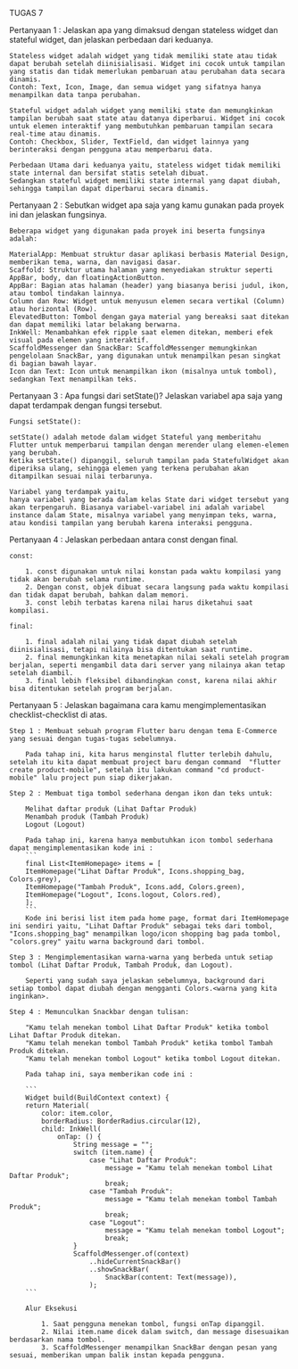 TUGAS 7

Pertanyaan 1 : Jelaskan apa yang dimaksud dengan stateless widget dan stateful widget, dan jelaskan perbedaan dari keduanya.

    Stateless widget adalah widget yang tidak memiliki state atau tidak dapat berubah setelah diinisialisasi. Widget ini cocok untuk tampilan yang statis dan tidak memerlukan pembaruan atau perubahan data secara dinamis.
    Contoh: Text, Icon, Image, dan semua widget yang sifatnya hanya menampilkan data tanpa perubahan.

    Stateful widget adalah widget yang memiliki state dan memungkinkan tampilan berubah saat state atau datanya diperbarui. Widget ini cocok untuk elemen interaktif yang membutuhkan pembaruan tampilan secara real-time atau dinamis.
    Contoh: Checkbox, Slider, TextField, dan widget lainnya yang berinteraksi dengan pengguna atau memperbarui data.

    Perbedaan Utama dari keduanya yaitu, stateless widget tidak memiliki state internal dan bersifat statis setelah dibuat. 
    Sedangkan stateful widget memiliki state internal yang dapat diubah, sehingga tampilan dapat diperbarui secara dinamis.


Pertanyaan 2 : Sebutkan widget apa saja yang kamu gunakan pada proyek ini dan jelaskan fungsinya.

    Beberapa widget yang digunakan pada proyek ini beserta fungsinya adalah:

    MaterialApp: Membuat struktur dasar aplikasi berbasis Material Design, memberikan tema, warna, dan navigasi dasar.
    Scaffold: Struktur utama halaman yang menyediakan struktur seperti AppBar, body, dan floatingActionButton.
    AppBar: Bagian atas halaman (header) yang biasanya berisi judul, ikon, atau tombol tindakan lainnya.
    Column dan Row: Widget untuk menyusun elemen secara vertikal (Column) atau horizontal (Row).
    ElevatedButton: Tombol dengan gaya material yang bereaksi saat ditekan dan dapat memiliki latar belakang berwarna.
    InkWell: Menambahkan efek ripple saat elemen ditekan, memberi efek visual pada elemen yang interaktif.
    ScaffoldMessenger dan SnackBar: ScaffoldMessenger memungkinkan pengelolaan SnackBar, yang digunakan untuk menampilkan pesan singkat di bagian bawah layar.
    Icon dan Text: Icon untuk menampilkan ikon (misalnya untuk tombol), sedangkan Text menampilkan teks.

Pertanyaan 3 : Apa fungsi dari setState()? Jelaskan variabel apa saja yang dapat terdampak dengan fungsi tersebut.

    Fungsi setState():

    setState() adalah metode dalam widget Stateful yang memberitahu Flutter untuk memperbarui tampilan dengan merender ulang elemen-elemen yang berubah.
    Ketika setState() dipanggil, seluruh tampilan pada StatefulWidget akan diperiksa ulang, sehingga elemen yang terkena perubahan akan ditampilkan sesuai nilai terbarunya.

    Variabel yang terdampak yaitu,
    hanya variabel yang berada dalam kelas State dari widget tersebut yang akan terpengaruh. Biasanya variabel-variabel ini adalah variabel instance dalam State, misalnya variabel yang menyimpan teks, warna, atau kondisi tampilan yang berubah karena interaksi pengguna.

Pertanyaan 4 : Jelaskan perbedaan antara const dengan final.

    const:

        1. const digunakan untuk nilai konstan pada waktu kompilasi yang tidak akan berubah selama runtime.
        2. Dengan const, objek dibuat secara langsung pada waktu kompilasi dan tidak dapat berubah, bahkan dalam memori.
        3. const lebih terbatas karena nilai harus diketahui saat kompilasi.

    final:

        1. final adalah nilai yang tidak dapat diubah setelah diinisialisasi, tetapi nilainya bisa ditentukan saat runtime.
        2. final memungkinkan kita menetapkan nilai sekali setelah program berjalan, seperti mengambil data dari server yang nilainya akan tetap setelah diambil.
        3. final lebih fleksibel dibandingkan const, karena nilai akhir bisa ditentukan setelah program berjalan.

Pertanyaan 5 : Jelaskan bagaimana cara kamu mengimplementasikan checklist-checklist di atas.

    Step 1 : Membuat sebuah program Flutter baru dengan tema E-Commerce yang sesuai dengan tugas-tugas sebelumnya.

        Pada tahap ini, kita harus menginstal flutter terlebih dahulu, setelah itu kita dapat membuat project baru dengan command  "flutter create product-mobile", setelah itu lakukan command "cd product-mobile" lalu project pun siap dikerjakan.

    Step 2 : Membuat tiga tombol sederhana dengan ikon dan teks untuk:

        Melihat daftar produk (Lihat Daftar Produk)
        Menambah produk (Tambah Produk)
        Logout (Logout)

        Pada tahap ini, karena hanya membutuhkan icon tombol sederhana dapat mengimplementasikan kode ini :
        ```
        final List<ItemHomepage> items = [
        ItemHomepage("Lihat Daftar Produk", Icons.shopping_bag, Colors.grey),
        ItemHomepage("Tambah Produk", Icons.add, Colors.green),
        ItemHomepage("Logout", Icons.logout, Colors.red),
        ];
        ```
        Kode ini berisi list item pada home page, format dari ItemHomepage ini sendiri yaitu, "Lihat Daftar Produk" sebagai teks dari tombol, "Icons.shopping_bag" menampilkan logo/icon shopping bag pada tombol, "colors.grey" yaitu warna background dari tombol.

    Step 3 : Mengimplementasikan warna-warna yang berbeda untuk setiap tombol (Lihat Daftar Produk, Tambah Produk, dan Logout).
        
        Seperti yang sudah saya jelaskan sebelumnya, background dari setiap tombol dapat diubah dengan mengganti Colors.<warna yang kita inginkan>.

    Step 4 : Memunculkan Snackbar dengan tulisan:

        "Kamu telah menekan tombol Lihat Daftar Produk" ketika tombol Lihat Daftar Produk ditekan.
        "Kamu telah menekan tombol Tambah Produk" ketika tombol Tambah Produk ditekan.
        "Kamu telah menekan tombol Logout" ketika tombol Logout ditekan.

        Pada tahap ini, saya memberikan code ini :

        ```
        Widget build(BuildContext context) {
        return Material(
            color: item.color,
            borderRadius: BorderRadius.circular(12),
            child: InkWell(
                onTap: () {
                    String message = "";
                    switch (item.name) {
                        case "Lihat Daftar Produk":
                            message = "Kamu telah menekan tombol Lihat Daftar Produk";
                            break;
                        case "Tambah Produk":
                            message = "Kamu telah menekan tombol Tambah Produk";
                            break;
                        case "Logout":
                            message = "Kamu telah menekan tombol Logout";
                            break;
                    }
                    ScaffoldMessenger.of(context)
                        ..hideCurrentSnackBar()
                        ..showSnackBar(
                            SnackBar(content: Text(message)),
                        );
        ```

        Alur Eksekusi
        
            1. Saat pengguna menekan tombol, fungsi onTap dipanggil.
            2. Nilai item.name dicek dalam switch, dan message disesuaikan berdasarkan nama tombol.
            3. ScaffoldMessenger menampilkan SnackBar dengan pesan yang sesuai, memberikan umpan balik instan kepada pengguna.




        
